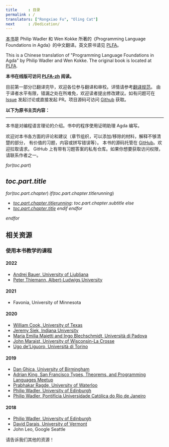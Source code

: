 ```yaml
---
title     : 目录
permalink : /
translators: ["Rongxiao Fu", "Oling Cat"]
next      : /Dedication/
---
```


[本书][PLFA-zh]是 Philip Wadler 和 Wen Kokke 所著的《Programming Language Foundations in Agda》的中文翻译。英文原书请见 [PLFA]。

This is a Chinese translation of "Programming Language Foundations in Agda" by Philip Wadler and Wen Kokke. The original book is located at [PLFA].

**本书在线版可访问 [PLFA-zh] 阅读。**

目前第一部分已翻译完毕，欢迎各位参与翻译和审校。详情请参考[翻译规范][TransSpec]。
由于译者水平有限，错漏之处在所难免，欢迎读者提出修改建议。如有问题可在 [Issue]
发起讨论或直接发起 PR。项目源码可访问 [Github][Github-zh] 获取。

**以下为原书主页内容：**

---

<!---
This book is an introduction to programming language theory using the proof
assistant Agda.
--->

本书是对编程语言理论的介绍。书中的程序使用证明助理 Agda 编写。

<!---
Comments on all matters---organisation, material to add, material to remove,
parts that require better explanation, good exercises, errors, and typos---are
welcome.  The book repository is on [GitHub]. Pull requests are encouraged.
There is a private repository of answers to selected questions on github. Please
contact one of the authors if you would like to access it.
--->

欢迎对本书各方面的评论和建议（章节组织，可以添加/移除的材料，解释不够清楚的部分，
有价值的习题，内容或拼写错误等）。
本书的源码托管在 [GitHub]。欢迎拉取请求。
GitHub 上有带有习题答案的私有仓库。如果你想要获取访问权限，请联系作者之一。


$for(toc.part)$
## $toc.part.title$
$for(toc.part.chapter)$
$if(toc.part.chapter.titlerunning)$
  * [$toc.part.chapter.titlerunning$]($toc.part.chapter.url$): $toc.part.chapter.subtitle$
$else$
  * [$toc.part.chapter.title$]($toc.part.chapter.url$)
$endif$
$endfor$

$endfor$

<!-- NOTE: The Mailing Lists are Deprecated -->
<!--
### Mailing lists
  * [plfa-interest@inf.ed.ac.uk](https://lists.inf.ed.ac.uk/mailman/listinfo/plfa-interest): <br />
    A mailing list for users of the book. <br />
    This is the place to ask and answer questions, or comment on the content of the book.
  * [plfa-dev@inf.ed.ac.uk](https://lists.inf.ed.ac.uk/mailman/listinfo/plfa-dev): <br />
    A mailing list for contributors. <br />
    This is the place to discuss changes and new additions to the book in excruciating detail.
-->

<!--
## Related
-->

## 相关资源


<!--
### Courses taught from the textbook
-->

### 使用本书教学的课程

#### 2022
  * [Andrej Bauer, University of Ljubljana][UL-2022]
  * [Peter Thiemann, Albert-Ludwigs University][Freiburg-2022]

#### 2021
  * Favonia, University of Minnesota
    <!-- The course website is not public. -->

#### 2020
  * [William Cook, University of Texas][UT-2020]
  * [Jeremy Siek, Indiana University][IU-2020]
  * [Maria Emilia Maietti and Ingo Blechschmidt, Università di Padova][Padova-2020]
  * [John Maraist, University of Wisconsin-La Crosse][UWL-2020]
  * [Ugo de'Liguoro, Università di Torino][Torino-2020]

#### 2019
  * [Dan Ghica, University of Birmingham][BHAM-2019]
  * [Adrian King, San Francisco Types, Theorems, and Programming Languages Meetup][SFPL-Meetup-2020]
  * [Prabhakar Ragde, University of Waterloo][UW-2019]
  * [Philip Wadler, University of Edinburgh][TSPL-2019]
  * [Philip Wadler, Pontifícia Universidade Católica do Rio de Janeiro][PUC-2019]

#### 2018
  * [Philip Wadler, University of Edinburgh][TSPL-2018]
  * [David Darais, University of Vermont][UVM-2018]
  * John Leo, Google Seattle

<!--
Please tell us of others!
-->

请告诉我们其他的资源！

[GitHub]: https://github.com/plfa/plfa.github.io/
[SBMF]: https://homepages.inf.ed.ac.uk/wadler/topics/agda.html#sbmf
[SCP]: https://homepages.inf.ed.ac.uk/wadler/topics/agda.html#scf
[NextJournal]: https://nextjournal.com/plfa/ToC
[EUSA-2020]: https://www.eusa.ed.ac.uk/representation/campaigns/teachingawards2020/
[TSPL-2018]: https://plfa.github.io/19.08/TSPL/2018/
[UVM-2018]: https://web.archive.org/web/20190324115921/https://david.darais.com/courses/fa2018-cs295A/
[PUC-2019]: https://plfa.github.io/20.07/PUC/2019/
[TSPL-2019]: https://plfa.github.io/20.07/TSPL/2019/
[IU-2020]: https://jsiek.github.io/B522-PL-Foundations/
[SFPL-Meetup-2020]: https://meet.meetup.com/wf/click?upn=ZDzXt-2B-2BZmzYir6Bq5X7vEQ2iNYdgjN9-2FU9nWKp99AU8rZjrncUsSYODqOGn6kV-2BqW71oirCo-2Bk8O1q2FtDFhYZR-2B737CPhNWBjt58LuSRC-2BWTj61VZCHquysW8z7dVtQWxB5Sorl3chjZLDptP70L7aBZL14FTERnKJcRQdrMtc-3D_IqHN4t3hH47BvE1Cz0BakIxV4odHudhr6IVs-2Fzslmv-2FBuORsh-2FwQmOxMBdyMHsSBndQDQmt47hobqsLp-2Bm04Y9LwgV66MGyucsd0I9EgDEUB-2FjzdtSgRv-2Fxng8Pgsa3AZIEYILOhLpQ5ige5VFYTEHVN1pEqnujCHovmTxJkqAK9H-2BIL15-2FPxx97RfHcz7M30YNyqp6TOYfgTxyUHc6lufYKFA75Y7MV6MeDJMxw9-2FYUxR6CEjdoagQBmaGkBVzN
[UW-2019]: https://cs.uwaterloo.ca/~plragde/842/
[UT-2020]: https://www.cs.utexas.edu/~wcook/Courses/386L/Sp2020-GradPL.pdf
[BHAM-2019]: https://www.cs.bham.ac.uk/internal/modules/2019/06-26943/
[UWL-2020]: https://github.com/jphmrst/PLC/tree/fall2020
[Torino-2020]: https://laurea.educ.di.unito.it/index.php/offerta-formativa/insegnamenti/elenco-completo/elenco-completo/scheda-insegnamento?cod=MFN0633&codA=&year=2020&orienta=NSE
[Padova-2020]: https://www.math.unipd.it/~maietti/typ21.html
[UL-2022]: https://www.andrej.com/zapiski/ISRM-LOGRAC-2022/00-introduction.html
[PLFA]: https://plfa.github.io/
[PLFA-zh]: https://agda-zh.github.io/PLFA-zh/
[Issue]: https://github.com/Agda-zh/plfa-zh/issues
[TransSpec]: https://github.com/Agda-zh/PLFA-zh/issues/1
[Github-zh]: https://github.com/Agda-zh/PLFA-zh
[Freiburg-2022]: https://proglang.informatik.uni-freiburg.de/teaching/proglang/2022ss/

